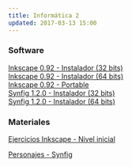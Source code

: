 ```yaml
---
title: Informática 2
updated: 2017-03-13 15:00
---
```


### Software

<i class="fa fa-windows" aria-hidden="true"></i> [Inkscape 0.92 - Instalador (32 bits)](https://inkscape.org/gallery/item/10690/Inkscape-0.92.1-1.exe)
<br />
<i class="fa fa-windows" aria-hidden="true"></i> [Inkscape 0.92 - Instalador (64 bits)](https://inkscape.org/gallery/item/10691/Inkscape-0.92.1-x64-1.exe)
<br />
<i class="fa fa-windows" aria-hidden="true"></i> [Inkscape 0.92 - Portable](https://inkscape.org/gallery/item/10706/InkscapePortable_0.92.1.paf.exe)
<br />
<i class="fa fa-windows" aria-hidden="true"></i> [Synfig 1.2.0 - Instalador (32 bits)](https://www.fosshub.com/Synfig.html/synfigstudio-1.2.0-32bit.exe)
<br />
<i class="fa fa-windows" aria-hidden="true"></i> [Synfig 1.2.0 - Instalador (64 bits)](https://www.fosshub.com/Synfig.html/synfigstudio-1.2.0-64bit.exe)

### Materiales

<i class="fa fa-file-archive-o" aria-hidden="true"></i> [Ejercicios Inkscape - Nivel inicial](../docs/itel/2017/informatica2/InkscapeEjercicios.zip)<br />

<i class="fa fa-file-archive-o" aria-hidden="true"></i> [Personajes - Synfig](../docs/itel/2017/informatica2/2A_Personajes.zip)<br />

